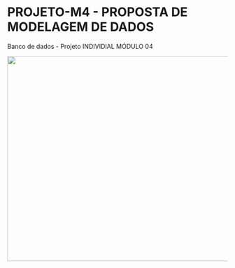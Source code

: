 # PROJETO-M4 - PROPOSTA DE MODELAGEM DE DADOS
Banco de dados - Projeto INDIVIDIAL MÓDULO 04

<p align="center">
<img width="650" height="470" src="src/assets/to_readme/Banco de dados Resilia.png">
</p>


